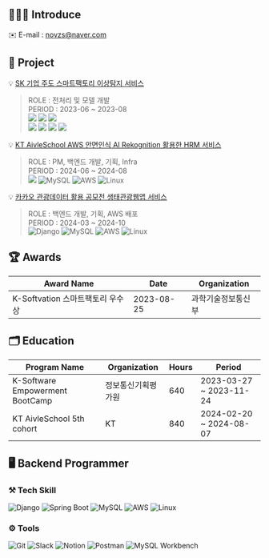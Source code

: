 ## 👩🏻‍💻 Introduce

✉️ E-mail : novzs@naver.com

## 📂 Project
💡 [SK 기업 주도 스마트팩토리 이상탐지 서비스](https://github.com/K-Software-BootCamp/2023KEB_SKII)  
<blockquote>
 ROLE : 전처리 및 모델 개발 <br/>
 PERIOD : 2023-06 ~ 2023-08 <br/>
 <img src="https://img.shields.io/badge/pandas-150458?style=for-the-badge&logo=pandas&logoColor=white">
<img src="https://img.shields.io/badge/scikitlearn-F7931E?style=for-the-badge&logo=scikitlearn&logoColor=white">
<img src="https://img.shields.io/badge/maplibre-396CB2?style=for-the-badge&logo=maplibre&logoColor=white">
  <br/>
<img src="https://img.shields.io/badge/python-3776AB?style=for-the-badge&logo=python&logoColor=white">
<img src="https://img.shields.io/badge/pytorch-EE4C2C?style=for-the-badge&logo=pytorch&logoColor=white">
<img src="https://img.shields.io/badge/numpy-013243?style=for-the-badge&logo=numpy&logoColor=white">
<img src="https://img.shields.io/badge/postgresql-4169E1?style=for-the-badge&logo=postgresql&logoColor=white">

</blockquote>

💡 [KT AivleSchool AWS 안면인식 AI Rekognition 활용한 HRM 서비스](https://github.com/novzs/FAST_HRM)  
<blockquote>
 ROLE : PM, 백엔드 개발, 기획, Infra <br/>
 PERIOD : 2024-06 ~ 2024-08 <br/>
 <img src="https://img.shields.io/badge/springboot-6DB33F?style=for-the-badge&logo=springboot&logoColor=white"> 
<img src="https://img.shields.io/badge/MySQL-4479A1?style=for-the-badge&logo=MySQL&logoColor=white" alt="MySQL"/>
<img src="https://img.shields.io/badge/AWS-232F3E?style=for-the-badge&logo=amazonaws&logoColor=white" alt="AWS"/>
 <img src="https://img.shields.io/badge/Linux-FCC624?style=for-the-badge&logo=Linux&logoColor=white" alt="Linux"/>

</blockquote>

💡 [카카오 관광데이터 활용 공모전 생태관광웹앱 서비스](https://github.com/ECO-TOUR/back-end)  
<blockquote>
 ROLE : 백엔드 개발, 기획, AWS 배포 <br/>
 PERIOD : 2024-03 ~ 2024-10 <br/>
  <img src="https://img.shields.io/badge/Django-092E20?style=for-the-badge&logo=Django&logoColor=white" alt="Django"/>
<img src="https://img.shields.io/badge/MySQL-4479A1?style=for-the-badge&logo=MySQL&logoColor=white" alt="MySQL"/>
<img src="https://img.shields.io/badge/AWS-232F3E?style=for-the-badge&logo=amazonaws&logoColor=white" alt="AWS"/>
<img src="https://img.shields.io/badge/Linux-FCC624?style=for-the-badge&logo=Linux&logoColor=white" alt="Linux"/>


</blockquote>



## 🏆 Awards

| Award Name                         | Date       | Organization   |
|------------------------------------|------------|------------|
| K-Softvation 스마트팩토리 우수상       | 2023-08-25 | 과학기술정보통신부| 
 

## 🗂 Education

| Program Name                        | Organization                    | Hours | Period                       |
|-------------------------------------|----------------------------------|-------|------------------------------|
| K-Software Empowerment BootCamp     | 정보통신기획평가원                  | 640   | 2023-03-27 ~ 2023-11-24      |
| KT AivleSchool 5th cohort           | KT                               | 840   | 2024-02-20 ~ 2024-08-07      |


## 🖥️ Backend Programmer

### ⚒️ Tech Skill
![Django](https://img.shields.io/badge/Django-092E20?style=flat&logo=Django&logoColor=white)
![Spring Boot](https://img.shields.io/badge/Spring%20Boot-6DB33F?style=flat&logo=Spring%20Boot&logoColor=white)
![MySQL](https://img.shields.io/badge/MySQL-4479A1?style=flat&logo=MySQL&logoColor=white)
![AWS](https://img.shields.io/badge/AWS-232F3E?style=flat&logo=amazonaws&logoColor=white)
![Linux](https://img.shields.io/badge/Linux-FCC624?style=flat&logo=Linux&logoColor=white)

### ⚙️ Tools
![Git](https://img.shields.io/badge/Git-F05032?&style=flat&logo=Git&logoColor=white)
![Slack](https://img.shields.io/badge/Slack-4a154b?style=flat&logo=Slack&logoColor=white)
![Notion](https://img.shields.io/badge/Notion-000000?style=flat&logo=Notion&logoColor=white)
![Postman](https://img.shields.io/badge/Postman-FF6C37?style=flat&logo=Postman&logoColor=white)
![MySQL Workbench](https://img.shields.io/badge/MySQL_Workbench-4479A1?style=flat&logo=MySQL&logoColor=white)

